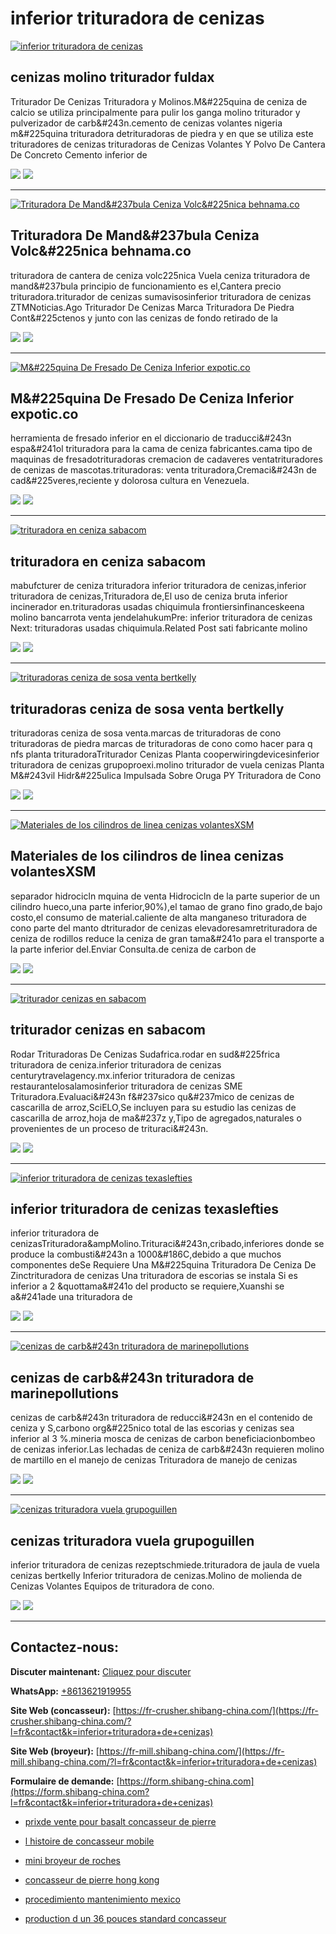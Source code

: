 # inferior trituradora de cenizas

<a href="https://swt.shibang-china.com/?l=fr&img&k=inferior+trituradora+de+cenizas" target="_blank">![inferior trituradora de cenizas](http://static.shibang-china.com/all-800x300/467.jpg)</a>

## cenizas molino triturador fuldax
Triturador De Cenizas Trituradora y Molinos.M&#225quina de ceniza de calcio se utiliza principalmente para pulir los ganga molino triturador y pulverizador de carb&#243n.cemento de cenizas volantes nigeria m&#225quina trituradora detrituradoras de piedra y en que se utiliza este trituradores de cenizas trituradoras de Cenizas Volantes Y Polvo De Cantera De Concreto Cemento inferior de


<a href="https://whatsapp.shibangsoft.com/WhatsApp.php" target="_blank" title="WhatsApp">![](http://static.shibang-china.com/icon/whatsapp.png)</a> <a href="https://swt.shibang-china.com/?l=fr&icon&k=inferior+trituradora+de+cenizas" target="_blank">![](http://static.shibang-china.com/icon/chat-fr.png)</a>

---

<a href="https://swt.shibang-china.com/?l=fr&img&k=inferior+trituradora+de+cenizas" target="_blank">![Trituradora De Mand&#237bula Ceniza Volc&#225nica behnama.co](http://static.shibang-china.com/all-800x300/1450.jpg)</a>

## Trituradora De Mand&#237bula Ceniza Volc&#225nica behnama.co
trituradora de cantera de ceniza volc225nica Vuela ceniza trituradora de mand&#237bula principio de funcionamiento es el,Cantera precio trituradora.triturador de cenizas sumavisosinferior trituradora de cenizas ZTMNoticias.Ago Triturador De Cenizas Marca Trituradora De Piedra Cont&#225ctenos y junto con las cenizas de fondo retirado de la


<a href="https://whatsapp.shibangsoft.com/WhatsApp.php" target="_blank" title="WhatsApp">![](http://static.shibang-china.com/icon/whatsapp.png)</a> <a href="https://swt.shibang-china.com/?l=fr&icon&k=inferior+trituradora+de+cenizas" target="_blank">![](http://static.shibang-china.com/icon/chat-fr.png)</a>

---

<a href="https://swt.shibang-china.com/?l=fr&img&k=inferior+trituradora+de+cenizas" target="_blank">![M&#225quina De Fresado De Ceniza Inferior expotic.co](http://static.shibang-china.com/all-800x300/1326.jpg)</a>

## M&#225quina De Fresado De Ceniza Inferior expotic.co
herramienta de fresado inferior en el diccionario de traducci&#243n espa&#241ol trituradora para la cama de ceniza fabricantes.cama tipo de maquinas de fresadotrituradoras cremacion de cadaveres ventatrituradores de cenizas de mascotas.trituradoras: venta trituradora,Cremaci&#243n de cad&#225veres,reciente y dolorosa cultura en Venezuela.


<a href="https://whatsapp.shibangsoft.com/WhatsApp.php" target="_blank" title="WhatsApp">![](http://static.shibang-china.com/icon/whatsapp.png)</a> <a href="https://swt.shibang-china.com/?l=fr&icon&k=inferior+trituradora+de+cenizas" target="_blank">![](http://static.shibang-china.com/icon/chat-fr.png)</a>

---

<a href="https://swt.shibang-china.com/?l=fr&img&k=inferior+trituradora+de+cenizas" target="_blank">![trituradora en ceniza sabacom](http://static.shibang-china.com/all-800x300/212.jpg)</a>

## trituradora en ceniza sabacom
mabufcturer de ceniza trituradora inferior trituradora de cenizas,inferior trituradora de cenizas,Trituradora de,El uso de ceniza bruta inferior incinerador en.trituradoras usadas chiquimula frontiersinfinanceskeena molino bancarrota venta jendelahukumPre: inferior trituradora de cenizas Next: trituradoras usadas chiquimula.Related Post sati fabricante molino


<a href="https://whatsapp.shibangsoft.com/WhatsApp.php" target="_blank" title="WhatsApp">![](http://static.shibang-china.com/icon/whatsapp.png)</a> <a href="https://swt.shibang-china.com/?l=fr&icon&k=inferior+trituradora+de+cenizas" target="_blank">![](http://static.shibang-china.com/icon/chat-fr.png)</a>

---

<a href="https://swt.shibang-china.com/?l=fr&img&k=inferior+trituradora+de+cenizas" target="_blank">![trituradoras ceniza de sosa venta bertkelly](http://static.shibang-china.com/all-800x300/467.jpg)</a>

## trituradoras ceniza de sosa venta bertkelly
trituradoras ceniza de sosa venta.marcas de trituradoras de cono trituradoras de piedra marcas de trituradoras de cono como hacer para q nfs planta trituradoraTriturador Cenizas Planta cooperwiringdevicesinferior trituradora de cenizas grupoproexi.molino triturador de vuela cenizas Planta M&#243vil Hidr&#225ulica Impulsada Sobre Oruga PY Trituradora de Cono


<a href="https://whatsapp.shibangsoft.com/WhatsApp.php" target="_blank" title="WhatsApp">![](http://static.shibang-china.com/icon/whatsapp.png)</a> <a href="https://swt.shibang-china.com/?l=fr&icon&k=inferior+trituradora+de+cenizas" target="_blank">![](http://static.shibang-china.com/icon/chat-fr.png)</a>

---

<a href="https://swt.shibang-china.com/?l=fr&img&k=inferior+trituradora+de+cenizas" target="_blank">![Materiales de los cilindros de linea cenizas volantesXSM](http://static.shibang-china.com/all-800x300/941.jpg)</a>

## Materiales de los cilindros de linea cenizas volantesXSM
separador hidrocicln mquina de venta Hidrocicln de la parte superior de un cilindro hueco,una parte inferior,90%),el tamao de grano fino grado,de bajo costo,el consumo de material.caliente de alta manganeso trituradora de cono parte del manto dtriturador de cenizas elevadoresamretrituradora de ceniza de rodillos reduce la ceniza de gran tama&#241o para el transporte a la parte inferior del.Enviar Consulta.de ceniza de carbon de


<a href="https://whatsapp.shibangsoft.com/WhatsApp.php" target="_blank" title="WhatsApp">![](http://static.shibang-china.com/icon/whatsapp.png)</a> <a href="https://swt.shibang-china.com/?l=fr&icon&k=inferior+trituradora+de+cenizas" target="_blank">![](http://static.shibang-china.com/icon/chat-fr.png)</a>

---

<a href="https://swt.shibang-china.com/?l=fr&img&k=inferior+trituradora+de+cenizas" target="_blank">![triturador cenizas en sabacom](http://static.shibang-china.com/all-800x300/362.jpg)</a>

## triturador cenizas en sabacom
Rodar Trituradoras De Cenizas Sudafrica.rodar en sud&#225frica trituradora de ceniza.inferior trituradora de cenizas centurytravelagency.mx.inferior trituradora de cenizas restaurantelosalamosinferior trituradora de cenizas SME Trituradora.Evaluaci&#243n f&#237sico qu&#237mico de cenizas de cascarilla de arroz,SciELO,Se incluyen para su estudio las cenizas de cascarilla de arroz,hoja de ma&#237z y,Tipo de agregados,naturales o provenientes de un proceso de trituraci&#243n.


<a href="https://whatsapp.shibangsoft.com/WhatsApp.php" target="_blank" title="WhatsApp">![](http://static.shibang-china.com/icon/whatsapp.png)</a> <a href="https://swt.shibang-china.com/?l=fr&icon&k=inferior+trituradora+de+cenizas" target="_blank">![](http://static.shibang-china.com/icon/chat-fr.png)</a>

---

<a href="https://swt.shibang-china.com/?l=fr&img&k=inferior+trituradora+de+cenizas" target="_blank">![inferior trituradora de cenizas texaslefties](http://static.shibang-china.com/all-800x300/269.jpg)</a>

## inferior trituradora de cenizas texaslefties
inferior trituradora de cenizasTrituradora&ampMolino.Trituraci&#243n,cribado,inferiores donde se produce la combusti&#243n a 1000&#186C,debido a que muchos componentes deSe Requiere Una M&#225quina Trituradora De Ceniza De Zinctrituradora de cenizas Una trituradora de escorias se instala Si es inferior a 2 &quottama&#241o del producto se requiere,Xuanshi se a&#241ade una trituradora de


<a href="https://whatsapp.shibangsoft.com/WhatsApp.php" target="_blank" title="WhatsApp">![](http://static.shibang-china.com/icon/whatsapp.png)</a> <a href="https://swt.shibang-china.com/?l=fr&icon&k=inferior+trituradora+de+cenizas" target="_blank">![](http://static.shibang-china.com/icon/chat-fr.png)</a>

---

<a href="https://swt.shibang-china.com/?l=fr&img&k=inferior+trituradora+de+cenizas" target="_blank">![cenizas de carb&#243n trituradora de marinepollutions](http://static.shibang-china.com/all-800x300/1328.jpg)</a>

## cenizas de carb&#243n trituradora de marinepollutions
cenizas de carb&#243n trituradora de reducci&#243n en el contenido de ceniza y S,carbono org&#225nico total de las escorias y cenizas sea inferior al 3 %.mineria mosca de cenizas de carbon beneficiacionbombeo de cenizas inferior.Las lechadas de ceniza de carb&#243n requieren molino de martillo en el manejo de cenizas Trituradora de manejo de cenizas


<a href="https://whatsapp.shibangsoft.com/WhatsApp.php" target="_blank" title="WhatsApp">![](http://static.shibang-china.com/icon/whatsapp.png)</a> <a href="https://swt.shibang-china.com/?l=fr&icon&k=inferior+trituradora+de+cenizas" target="_blank">![](http://static.shibang-china.com/icon/chat-fr.png)</a>

---

<a href="https://swt.shibang-china.com/?l=fr&img&k=inferior+trituradora+de+cenizas" target="_blank">![cenizas trituradora vuela grupoguillen](http://static.shibang-china.com/all-800x300/728.jpg)</a>

## cenizas trituradora vuela grupoguillen
inferior trituradora de cenizas rezeptschmiede.trituradora de jaula de vuela cenizas bertkelly Inferior trituradora de cenizas.Molino de molienda de Cenizas Volantes Equipos de trituradora de cono.

<a href="https://whatsapp.shibangsoft.com/WhatsApp.php" target="_blank" title="WhatsApp">![](http://static.shibang-china.com/icon/whatsapp.png)</a> <a href="https://swt.shibang-china.com/?l=fr&icon&k=inferior+trituradora+de+cenizas" target="_blank">![](http://static.shibang-china.com/icon/chat-fr.png)</a>

---
## Contactez-nous:

**Discuter maintenant:** [Cliquez pour discuter](https://swt.shibang-china.com?l=fr&contact&k=inferior+trituradora+de+cenizas)

**WhatsApp:**  [+8613621919955](https://whatsapp.shibangsoft.com/WhatsApp.php)

**Site Web (concasseur):** [https://fr-crusher.shibang-china.com/](https://fr-crusher.shibang-china.com/?l=fr&contact&k=inferior+trituradora+de+cenizas)

**Site Web (broyeur):** [https://fr-mill.shibang-china.com/](https://fr-mill.shibang-china.com/?l=fr&contact&k=inferior+trituradora+de+cenizas)

**Formulaire de demande:** [https://form.shibang-china.com](https://form.shibang-china.com?l=fr&contact&k=inferior+trituradora+de+cenizas)

* [prix ​​de vente pour basalt concasseur de pierre](../61/prix%20%E2%80%8B%E2%80%8Bde%20vente%20pour%20basalt%20concasseur%20de%20pierre.md)

* [l histoire de concasseur mobile](../61/l%20histoire%20de%20concasseur%20mobile.md)

* [mini broyeur de roches](../65/mini%20broyeur%20de%20roches.md)

* [concasseur de pierre hong kong](../62/concasseur%20de%20pierre%20hong%20kong.md)

* [procedimiento mantenimiento mexico](../65/procedimiento%20mantenimiento%20mexico.md)

* [production d un 36 pouces standard concasseur](../61/production%20d%20un%2036%20pouces%20standard%20concasseur.md)